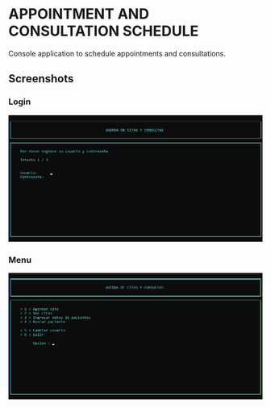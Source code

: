 # APPOINTMENT AND CONSULTATION SCHEDULE
Console application to schedule appointments and consultations.

## Screenshots
### Login
![login](screenshots/login.png "login")
### Menu
![menu](screenshots/menu.png "menu")